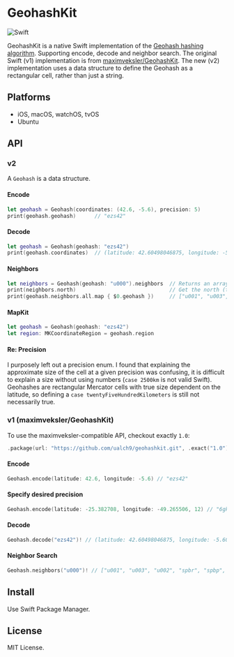 # GeohashKit
![Swift](https://github.com/ualch9/GeohashKit/workflows/Swift/badge.svg)

GeohashKit is a native Swift implementation of the [Geohash hashing algorithm](https://www.movable-type.co.uk/scripts/geohash.html). Supporting encode, decode and neighbor search. The original Swift (v1) implementation is from [maximveksler/GeohashKit](https://github.com/maximveksler/GeohashKit). The new (v2) implementation uses a data structure to define the Geohash as a rectangular cell, rather than just a string.

## Platforms
- iOS, macOS, watchOS, tvOS
- Ubuntu

## API

### v2
A `Geohash` is a data structure.

#### Encode
```swift
let geohash = Geohash(coordinates: (42.6, -5.6), precision: 5)
print(geohash.geohash)      // "ezs42"
```

#### Decode
```swift
let geohash = Geohash(geohash: "ezs42")
print(geohash.coordinates)  // (latitude: 42.60498046875, longitude: -5.60302734375)
```

#### Neighbors
```swift
let neighbors = Geohash(geohash: "u000").neighbors  // Returns an array of neighbor geohash cells.
print(neighbors.north)                              // Get the north (top) cell.
print(geohash.neighbors.all.map { $0.geohash })     // ["u001", "u003", "u002", "spbr", "spbp", "ezzz", "gbpb", "gbpc"]
```

#### MapKit
```swift
let geohash = Geohash(geohash: "ezs42")
let region: MKCoordinateRegion = geohash.region
```

#### Re: Precision
I purposely left out a precision enum. I found that explaining the approximate size of the cell at 
a given precision was confusing, it is difficult to explain a size without using numbers (`case 2500km` is not valid Swift). 
Geohashes are rectangular Mercator cells with true size dependent on the latitude, so 
defining a `case twentyFiveHundredKilometers` is still not necessarily true.

### v1 (maximveksler/GeohashKit)
To use the maximveksler-compatible API, checkout exactly  `1.0`:
```swift
.package(url: "https://github.com/ualch9/geohashkit.git", .exact("1.0"))
```

#### Encode
```swift
Geohash.encode(latitude: 42.6, longitude: -5.6) // "ezs42"
```

#### Specify desired precision
```swift
Geohash.encode(latitude: -25.382708, longitude: -49.265506, 12) // "6gkzwgjzn820"
```

#### Decode
```swift
Geohash.decode("ezs42")! // (latitude: 42.60498046875, longitude: -5.60302734375)
```

#### Neighbor Search
```swift
Geohash.neighbors("u000")! // ["u001", "u003", "u002", "spbr", "spbp", "ezzz", "gbpb", "gbpc"]
```

## Install
Use Swift Package Manager.

## License
MIT License.
